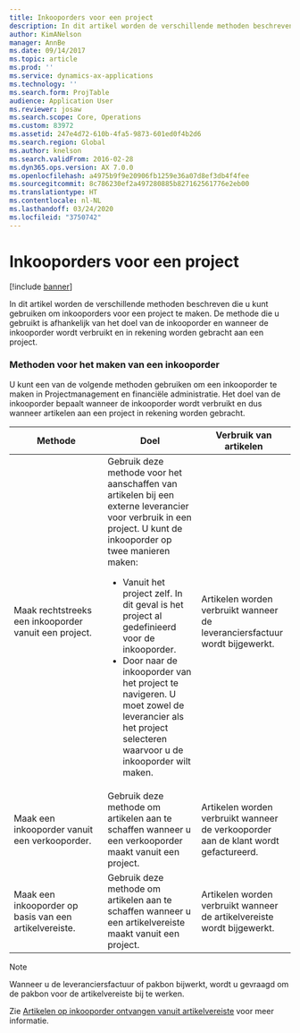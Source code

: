 ```yaml
---
title: Inkooporders voor een project
description: In dit artikel worden de verschillende methoden beschreven die u kunt gebruiken om inkooporders voor een project te maken. De methode die u gebruikt is afhankelijk van het doel van de inkooporder en wanneer de inkooporder wordt verbruikt en in rekening worden gebracht aan een project.
author: KimANelson
manager: AnnBe
ms.date: 09/14/2017
ms.topic: article
ms.prod: ''
ms.service: dynamics-ax-applications
ms.technology: ''
ms.search.form: ProjTable
audience: Application User
ms.reviewer: josaw
ms.search.scope: Core, Operations
ms.custom: 83972
ms.assetid: 247e4d72-610b-4fa5-9873-601ed0f4b2d6
ms.search.region: Global
ms.author: knelson
ms.search.validFrom: 2016-02-28
ms.dyn365.ops.version: AX 7.0.0
ms.openlocfilehash: a4975b9f9e20906fb1259e36a07d8ef3db4f4fee
ms.sourcegitcommit: 8c786230ef2a497280885b827162561776e2eb00
ms.translationtype: HT
ms.contentlocale: nl-NL
ms.lasthandoff: 03/24/2020
ms.locfileid: "3750742"
---
```

# <a name="purchase-orders-for-a-project"></a>Inkooporders voor een project

[!include [banner](../includes/banner.md)]

In dit artikel worden de verschillende methoden beschreven die u kunt gebruiken om inkooporders voor een project te maken. De methode die u gebruikt is afhankelijk van het doel van de inkooporder en wanneer de inkooporder wordt verbruikt en in rekening worden gebracht aan een project.

### <a name="methods-for-creating-a-purchase-order"></a>Methoden voor het maken van een inkooporder

U kunt een van de volgende methoden gebruiken om een inkooporder te maken in Projectmanagement en financiële administratie. Het doel van de inkooporder bepaalt wanneer de inkooporder wordt verbruikt en dus wanneer artikelen aan een project in rekening worden gebracht.

<table>
<colgroup>
<col width="33%" />
<col width="33%" />
<col width="33%" />
</colgroup>
<thead>
<tr class="header">
<th>Methode</th>
<th>Doel</th>
<th>Verbruik van artikelen</th>
</tr>
</thead>
<tbody>
<tr class="odd">
<td>Maak rechtstreeks een inkooporder vanuit een project.</td>
<td>Gebruik deze methode voor het aanschaffen van artikelen bij een externe leverancier voor verbruik in een project. U kunt de inkooporder op twee manieren maken:
<ul>
<li>Vanuit het project zelf. In dit geval is het project al gedefinieerd voor de inkooporder.</li>
<li>Door naar de inkooporder van het project te navigeren. U moet zowel de leverancier als het project selecteren waarvoor u de inkooporder wilt maken.</li>
</ul></td>
<td>Artikelen worden verbruikt wanneer de leveranciersfactuur wordt bijgewerkt.</td>
</tr>
<tr class="even">
<td>Maak een inkooporder vanuit een verkooporder.</td>
<td>Gebruik deze methode om artikelen aan te schaffen wanneer u een verkooporder maakt vanuit een project.</td>
<td>Artikelen worden verbruikt wanneer de verkooporder aan de klant wordt gefactureerd.</td>
</tr>
<tr class="odd">
<td>Maak een inkooporder op basis van een artikelvereiste.</td>
<td>Gebruik deze methode om artikelen aan te schaffen wanneer u een artikelvereiste maakt vanuit een project.</td>
<td>Artikelen worden verbruikt wanneer de artikelvereiste wordt bijgewerkt.</td>
</tr>
</tbody>
</table>

> [!NOTE] 
> Wanneer u de leveranciersfactuur of pakbon bijwerkt, wordt u gevraagd om de pakbon voor de artikelvereiste bij te werken.

Zie [Artikelen op inkooporder ontvangen vanuit artikelvereiste](tasks/receive-items-purchase-order-item-requirement.md) voor meer informatie.

